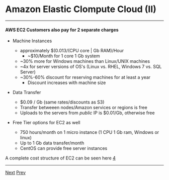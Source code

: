 # Amazon Elastic Clompute Cloud (II)

*** 
#### AWS EC2 Customers also pay for 2 separate charges
* Machine Instances
	* approximately $(0.013/(CPU core | Gb RAM)/Hour
		* ~$10/Month for 1 core 1 Gb system
	* ~30% more for Windows machines than Linux/UNIX machines
	* ~4x for server versions of OS's (Linux vs. RHEL, Windows 7 vs. SQL Server)
	* ~30%-60% discount for reserving machines for at least a year
		* Discount increases with machine size

* Data Transfer
	* $0.09 / Gb (same rates/discounts as S3)
	* Transfer betweeen nodes/Amazon services or regions is free
	* Uploads to the servers from _public_ IP is $0.01/Gb, otherwise free

* Free Tier options for EC2 as well
	* 750 hours/month on 1 micro instance (1 CPU 1 Gb ram, Windows or linux)
	* Up to 1 Gb data transfer/month
	* CentOS can provide free server instances

A complete cost structure of EC2 can be seen here [4](https://github.com/AustinCerny/CSCI582_Presentation4/blob/master/sources.md)
***


[Next](https://github.com/AustinCerny/CSCI582_Presentation4/blob/master/slide17.md)
[Prev](https://github.com/AustinCerny/CSCI582_Presentation4/blob/master/slide15.md)
